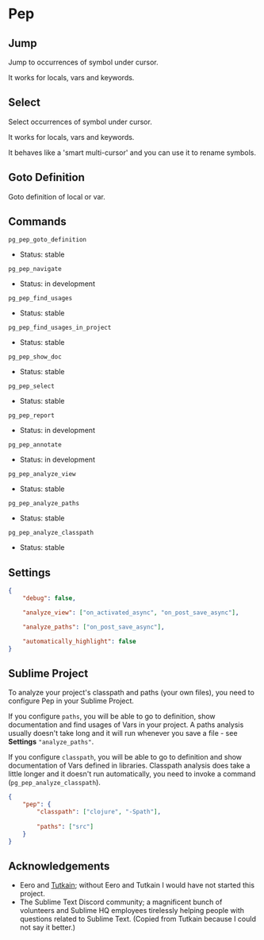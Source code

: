 # Pep

## Jump

Jump to occurrences of symbol under cursor. 

It works for locals, vars and keywords.

## Select

Select occurrences of symbol under cursor. 

It works for locals, vars and keywords.

It behaves like a 'smart multi-cursor' and you can use it to rename symbols.

## Goto Definition

Goto definition of local or var.

## Commands

`pg_pep_goto_definition`
- Status: stable

`pg_pep_navigate`
- Status: in development

`pg_pep_find_usages`
- Status: stable

`pg_pep_find_usages_in_project`
- Status: stable

`pg_pep_show_doc`
- Status: stable

`pg_pep_select`
- Status: stable

`pg_pep_report`
- Status: in development

`pg_pep_annotate`
- Status: in development

`pg_pep_analyze_view`
- Status: stable

`pg_pep_analyze_paths`
- Status: stable

`pg_pep_analyze_classpath`
- Status: stable

## Settings

```json
{
    "debug": false,

    "analyze_view": ["on_activated_async", "on_post_save_async"],

    "analyze_paths": ["on_post_save_async"],

    "automatically_highlight": false
}
```

## Sublime Project

To analyze your project's classpath and paths (your own files), you need to configure Pep in your Sublime Project.

If you configure `paths`, you will be able to go to definition, show documentation and find usages of Vars in your project.
A paths analysis usually doesn't take long and it will run whenever you save a file - see **Settings** `"analyze_paths"`.

If you configure `classpath`, you will be able to go to definition and show documentation of Vars defined in libraries.
Classpath analysis does take a little longer and it doesn't run automatically, you need to invoke a command (`pg_pep_analyze_classpath`).

```json
{
    "pep": {
        "classpath": ["clojure", "-Spath"],
        
        "paths": ["src"]
    }
}
```


## Acknowledgements
- Eero and [Tutkain](https://github.com/eerohele/Tutkain); without Eero and Tutkain I would have not started this project.
- The Sublime Text Discord community; a magnificent bunch of volunteers and Sublime HQ employees tirelessly helping people with questions related to Sublime Text. (Copied from Tutkain because I could not say it better.)
